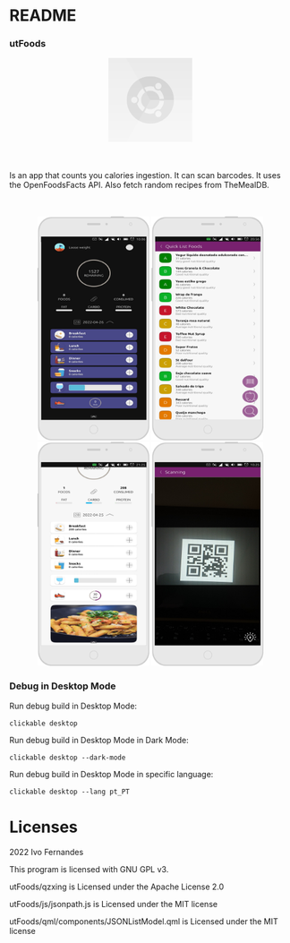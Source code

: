 # README
### utFoods

<div align="center"><img img height="150px;" width="150px" src="https://github.com/ivoxavier/thesis/blob/main/utFoods/assets/logo.svg" /></div>

<br>
<br>

Is an app that counts you calories ingestion. It can scan barcodes. It uses the OpenFoodsFacts API. Also fetch random recipes from TheMealDB.

<br>
<br>

<div align="center"><span display= "inline;"><img height="400px;" width="200px";  src="https://github.com/ivoxavier/thesis/blob/main/images/img_8.png" /> <img height="400px;" width="200px" src="https://github.com/ivoxavier/thesis/blob/main/images/img_3.png" /> <img height="400px;" width="200px" src="https://github.com/ivoxavier/thesis/blob/main/images/img_1.png" /> <img height="400px;" width="200px" src="https://github.com/ivoxavier/thesis/blob/main/images/img_7.png" /></span></div>


### Debug in Desktop Mode

Run debug build in Desktop Mode:

    clickable desktop

Run debug build in Desktop Mode in Dark Mode:

    clickable desktop --dark-mode

Run debug build in Desktop Mode in specific language:

    clickable desktop --lang pt_PT


# Licenses

2022  Ivo Fernandes
 
 This program is licensed with GNU GPL v3.

 utFoods/qzxing is Licensed under the Apache License 2.0
 
 utFoods/js/jsonpath.js is Licensed under the MIT license
 
 utFoods/qml/components/JSONListModel.qml is Licensed under the MIT license
 
 


